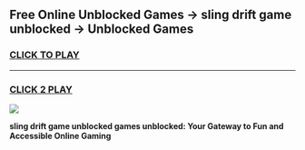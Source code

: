 
## Free Online Unblocked Games → sling drift game unblocked → Unblocked Games
<h3>
<a href="https://premium.freeplayer.one?title=sling_drift_game_unblocked&ref=21F">CLICK TO PLAY</a></h3>
<hr>

<h3>
<a href="https://premium.freeplayer.one?title=sling_drift_game_unblocked&ref=21F">CLICK 2 PLAY</a>
  
</h3>

<a href="https://premium.freeplayer.one?title=sling_drift_game_unblocked&ref=21F/"><img src="https://clearcache.store/games.png"></a>


**sling drift game unblocked games unblocked: Your Gateway to Fun and Accessible Online Gaming**
